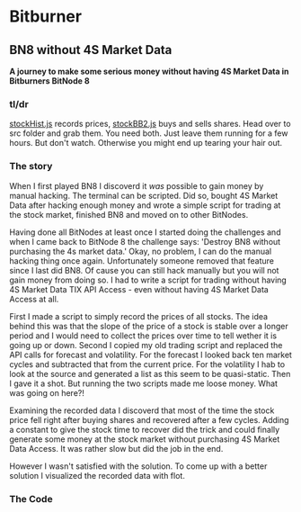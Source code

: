 # Bitburner

## BN8 without 4S Market Data

**A journey to make some serious money without having 4S Market Data in Bitburners BitNode 8**

### tl/dr

[stockHist.js](./src/stockHist.js) records prices, [stockBB2.js](./src/stockBB2.js) buys and sells shares. Head over to src folder and grab them. You need both. Just leave them running for a few hours. But don't watch. Otherwise you might end up tearing your hair out.

### The story

When I first played BN8 I discoverd it *was* possible to gain money by manual hacking. The terminal can be scripted. Did so, bought 4S Market Data after hacking enough money and wrote a simple script for trading at the stock market, finished BN8 and moved on to other BitNodes.

Having done all BitNodes at least once I started doing the challenges and when I came back to BitNode 8 the challenge says: 'Destroy BN8 without purchasing the 4s market data.' Okay, no problem, I can do the manual hacking thing once again. Unfortunately someone removed that feature since I last did BN8. Of cause you can still hack manually but you will not gain money from doing so. I had to write a script for trading without having 4S Market Data TIX API Access - even without having 4S Market Data Access at all.

First I made a script to simply record the prices of all stocks. The idea behind this was that the slope of the price of a stock is stable over a longer period and I would need to collect the prices over time to tell wether it is going up or down. Second I copied my old trading script and replaced the API calls for forecast and volatility. For the forecast I looked back ten market cycles and subtracted that from the current price. For the volatility I hab to look at the source and generated a list as this seem to be quasi-static. Then I gave it a shot. But running the two scripts made me loose money. What was going on here?!

Examining the recorded data I discoverd that most of the time the stock price fell right after buying shares and recovered after a few cycles. Adding a constant to give the stock time to recover did the trick and could finally generate some money at the stock market without purchasing 4S Market Data Access. It was rather slow but did the job in the end.

However I wasn't satisfied with the solution. To come up with a better solution I visualized the recorded data with flot.

### The Code
